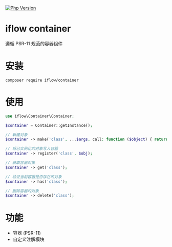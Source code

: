 [![Php Version](https://img.shields.io/badge/php-%3E=8.1-brightgreen.svg)](https://secure.php.net/)

# iflow container

遵循 PSR-11 规范的容器组件

# 安装
```shell
composer require iflow/container
```

# 使用

```php
use iflow\Container\Container;

$container = Container::getInstance();

// 新建对象
$container -> make('class', ...$args, call: function ($object) { return $object });

// 将已实例化的对象写入容器
$container -> register('class', $obj);

// 获取容器对象
$container -> get('class');

// 验证当前容器是否存在改对象
$container -> has('class');

// 删除容器内对象
$container -> delete('class');
```

# 功能
- 容器 (PSR-11)
- 自定义注解模块
